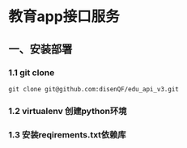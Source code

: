 # 教育app接口服务
## 一、安装部署
### 1.1 git clone
```gitignore
git clone git@github.com:disenQF/edu_api_v3.git
``` 
### 1.2 virtualenv 创建python环境
### 1.3 安装reqirements.txt依赖库